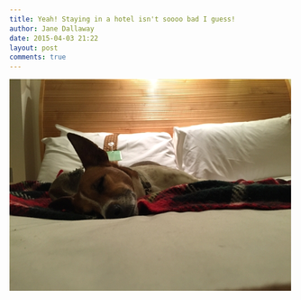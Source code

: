 ```yaml
---
title: Yeah! Staying in a hotel isn't soooo bad I guess!
author: Jane Dallaway
date: 2015-04-03 21:22
layout: post
comments: true
---
```


<div><a href="/media/tp_IMG_0134.JPG"><img src="/media/tp_thumb_IMG_0134.JPG" width="500" height="375"/></a></div>



  




      